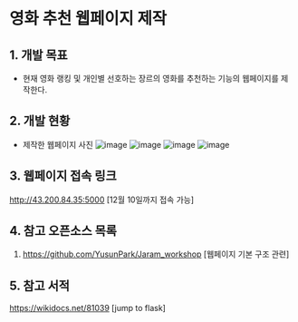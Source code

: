 # 영화 추천 웹페이지 제작
## 1. 개발 목표
- 현재 영화 랭킹 및 개인별 선호하는 장르의 영화를 추천하는 기능의 웹페이지를 제작한다.

## 2. 개발 현황
- 제작한 웹페이지 사진
![image](https://user-images.githubusercontent.com/102304870/205879415-2dd5379a-053d-434e-9443-8b230c544434.png)
![image](https://user-images.githubusercontent.com/102304870/205879432-ec039f66-0c07-4181-aece-ec85582c2779.png)
![image](https://user-images.githubusercontent.com/102304870/205879445-abcb6525-232b-4438-b435-d24dd053a986.png)
![image](https://user-images.githubusercontent.com/102304870/205879461-52ed7cf9-8b6c-4a96-8e78-aab18f7490c2.png)

## 3. 웹페이지 접속 링크
http://43.200.84.35:5000 [12월 10일까지 접속 가능]

## 4. 참고 오픈소스 목록
1. https://github.com/YusunPark/Jaram_workshop [웹페이지 기본 구조 관련]

## 5. 참고 서적
https://wikidocs.net/81039 [jump to flask]
